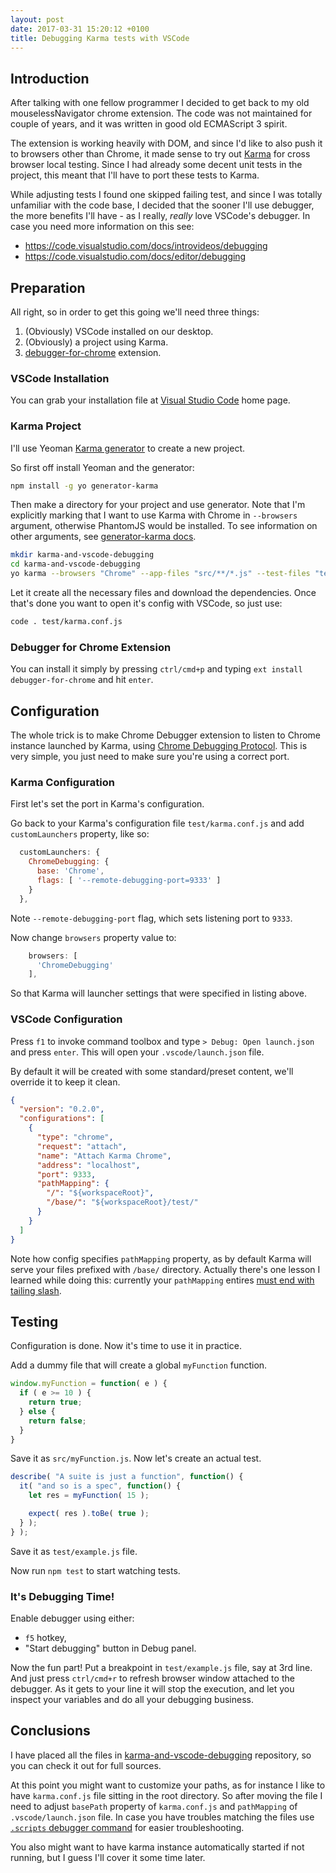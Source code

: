 ```yaml
---
layout: post
date: 2017-03-31 15:20:12 +0100
title: Debugging Karma tests with VSCode
---
```


## Introduction

After talking with one fellow programmer I decided to get back to my old mouselessNavigator chrome extension. The code was not maintained for couple of years, and it was written in good old ECMAScript 3 spirit.

The extension is working heavily with DOM, and since I'd like to also push it to browsers other than Chrome, it made sense to try out [Karma](https://karma-runner.github.io) for cross browser local testing. Since I had already some decent unit tests in the project, this meant that I'll have to port these tests to Karma.

While adjusting tests I found one skipped failing test, and since I was totally unfamiliar with the code base, I decided that the sooner I'll use debugger, the more benefits I'll have - as I really, _really_ love VSCode's debugger. In case you need more information on this see:

* https://code.visualstudio.com/docs/introvideos/debugging
* https://code.visualstudio.com/docs/editor/debugging

## Preparation

All right, so in order to get this going we'll need three things:

1. (Obviously) VSCode installed on our desktop.
1. (Obviously) a project using Karma.
1. [debugger-for-chrome](https://marketplace.visualstudio.com/items?itemName=msjsdiag.debugger-for-chrome) extension.

### VSCode Installation

You can grab your installation file at [Visual Studio Code](https://code.visualstudio.com/) home page.

### Karma Project

I'll use Yeoman [Karma generator](https://www.npmjs.com/package/generator-karma) to create a new project.

So first off install Yeoman and the generator:

```bash
npm install -g yo generator-karma
```

Then make a directory for your project and use generator. Note that I'm explicitly marking that I want to use Karma with Chrome in `--browsers` argument, otherwise PhantomJS would be installed. To see information on other arguments, see [generator-karma docs](https://github.com/yeoman/generator-karma/blob/master/readme.md).

```bash
mkdir karma-and-vscode-debugging
cd karma-and-vscode-debugging
yo karma --browsers "Chrome" --app-files "src/**/*.js" --test-files "test/**/*.js" --base-path ".."
```

Let it create all the necessary files and download the dependencies. Once that's done you want to open it's config with VSCode, so just use:

```bash
code . test/karma.conf.js
```

### Debugger for Chrome Extension

You can install it simply by pressing `ctrl/cmd+p` and typing `ext install debugger-for-chrome` and hit `enter`.

## Configuration

The whole trick is to make Chrome Debugger extension to listen to Chrome instance launched by Karma, using [Chrome Debugging Protocol](https://developer.chrome.com/devtools/docs/debugger-protocol). This is very simple, you just need to make sure you're using a correct port.

### Karma Configuration

First let's set the port in Karma's configuration.

Go back to your Karma's configuration file `test/karma.conf.js` and add `customLaunchers` property, like so:

```javascript
  customLaunchers: {
    ChromeDebugging: {
      base: 'Chrome',
      flags: [ '--remote-debugging-port=9333' ]
    }
  },
```

Note `--remote-debugging-port` flag, which sets listening port to `9333`.

Now change `browsers` property value to:

```javascript
    browsers: [
      'ChromeDebugging'
    ],
```

So that Karma will launcher settings that were specified in listing above.

### VSCode Configuration

Press `f1` to invoke command toolbox and type `> Debug: Open launch.json` and press `enter`. This will open your `.vscode/launch.json` file.

By default it will be created with some standard/preset content, we'll override it to keep it clean.

```json
{
  "version": "0.2.0",
  "configurations": [
    {
      "type": "chrome",
      "request": "attach",
      "name": "Attach Karma Chrome",
      "address": "localhost",
      "port": 9333,
      "pathMapping": {
        "/": "${workspaceRoot}",
        "/base/": "${workspaceRoot}/test/"
      }
    }
  ]
}
```

Note how config specifies `pathMapping` property, as by default Karma will serve your files prefixed with `/base/` directory. Actually there's one lesson I learned while doing this: currently your `pathMapping` entires [must end with tailing slash](https://github.com/Microsoft/vscode-chrome-debug/issues/393).

## Testing

Configuration is done. Now it's time to use it in practice.

Add a dummy file that will create a global `myFunction` function.

```javascript
window.myFunction = function( e ) {
  if ( e >= 10 ) {
    return true;
  } else {
    return false;
  }
}
```

Save it as `src/myFunction.js`. Now let's create an actual test.

```javascript
describe( "A suite is just a function", function() {
  it( "and so is a spec", function() {
    let res = myFunction( 15 );

    expect( res ).toBe( true );
  } );
} );
```

Save it as `test/example.js` file.

Now run `npm test` to start watching tests.

### It's Debugging Time!

Enable debugger using either:

* `f5` hotkey,
* "Start debugging" button in Debug panel.

Now the fun part! Put a breakpoint in `test/example.js` file, say at 3rd line. And just press `ctrl/cmd+r` to refresh browser window attached to the debugger. As it gets to your line it will stop the execution, and let you inspect your variables and do all your debugging business.

## Conclusions

I have placed all the files in [karma-and-vscode-debugging](https://github.com/mlewand/karma-and-vscode-debugging) repository, so you can check it out for full sources.

At this point you might want to customize your paths, as for instance I like to have `karma.conf.js` file sitting in the root directory. So after moving the file I need to adjust `basePath` property of `karma.conf.js` and `pathMapping` of `.vscode/launch.json` file. In case you have troubles matching the files use [`.scripts` debugger command](https://github.com/Microsoft/vscode-chrome-debug#the-scripts-command) for easier troubleshooting.

You also might want to have karma instance automatically started if not running, but I guess I'll cover it some time later.